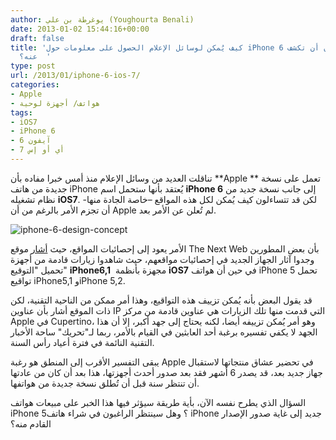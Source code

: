 ```yaml
---
author: يوغرطة بن علي (Youghourta Benali)
date: 2013-01-02 15:44:16+00:00
draft: false
title: 'كيف يُمكن لوسائل الإعلام الحصول على معلومات حول iPhone 6 من دون أن تكشف Apple
  عنه؟  '
type: post
url: /2013/01/iphone-6-ios-7/
categories:
- Apple
- هواتف/ أجهزة لوحية
tags:
- iOS7
- iPhone 6
- آيفون 6
- أي أو إس 7
---
```


تناقلت العديد من وسائل الإعلام منذ أمس خبرا مفاده بأن **Apple ** تعمل على نسخة جديدة من هاتف iPhone يُعتقد بأنها ستحمل اسم **iPhone 6** إلى جانب نسخة جديد من نظام تشغيله **iOS7**. لكن قد تتساءلون كيف يُمكن لكل هذه المواقع –خاصة الجادة منها- أن تجزم الأمر بالرغم من أن Apple لم تُعلن عن الأمر بعد.




![iphone-6-design-concept](http://www.it-scoop.com/wp-content/uploads/2013/01/iphone-6-design-concept.jpg)





الأمر يعود إلى إحصائيات المواقع، حيث [أشار](http://thenextweb.com/apple/2013/01/01/developers-begin-seeing-new-apple-iphone-hardware-and-ios-7-in-usage-logs/) موقع The Next Web بأن بعض المطورين وجدوا آثار الجهاز الجديد في إحصائيات مواقعهم، حيث شاهدوا زيارات قادمة من أجهزة تحميل "التوقيع" **iPhone6,1**  مجهزة بأنظمة **iOS7** في حين أن هواتف iPhone 5 تحمل تواقيع iPhone5,1 وiPhone 5,2.




قد يقول البعض بأنه يُمكن تزييف هذه التواقيع، وهذا أمر ممكن من الناحية التقنية، لكن ذات الموقع أشار بأن عناوين IP التي قدمت منها تلك الزيارات هي عناوين قادمة من مركز Apple في Cupertino، وهو أمر يُمكن تزييفه أيضا، لكنه يحتاج إلى جهد أكبر، إلا أن هذا الجهد لا يكفي تفسيره برغبة أحد العابثين في القيام بالأمر، ربما لـ"تحريك" ساحة الأخبار التقنية النائمة في فترة أعياد رأس السنة.




يبقى التفسير الأقرب إلى المنطق هو رغبة Apple في تحضير عشاق منتجاتها لاستقبال جهاز جديد بعد، قد يصدر 6 أشهر فقد بعد صدور أحدث أجهزتها، هذا بعد أن كان من عادتها أن تنتظر سنة قبل أن تُطلق نسخة جديدة من هواتفها.




السؤال الذي يطرح نفسه الآن، بأية طريقة سيؤثر فيها هذا الخبر على مبيعات هواتف iPhone 5؟ وهل سينتظر الراغبون في شراء هاتف iPhone جديد إلى غاية صدور الإصدار القادم منه؟
